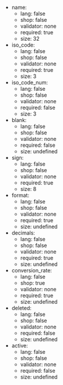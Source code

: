 * name:
    * lang: false
    * shop: false
    * validator: none
    * required: true
    * size: 32
 * iso_code:
    * lang: false
    * shop: false
    * validator: none
    * required: true
    * size: 3
 * iso_code_num:
    * lang: false
    * shop: false
    * validator: none
    * required: false
    * size: 3
 * blank:
    * lang: false
    * shop: false
    * validator: none
    * required: false
    * size: undefined
 * sign:
    * lang: false
    * shop: false
    * validator: none
    * required: true
    * size: 8
 * format:
    * lang: false
    * shop: false
    * validator: none
    * required: true
    * size: undefined
 * decimals:
    * lang: false
    * shop: false
    * validator: none
    * required: true
    * size: undefined
 * conversion_rate:
    * lang: false
    * shop: true
    * validator: none
    * required: true
    * size: undefined
 * deleted:
    * lang: false
    * shop: false
    * validator: none
    * required: false
    * size: undefined
 * active:
    * lang: false
    * shop: false
    * validator: none
    * required: false
    * size: undefined
